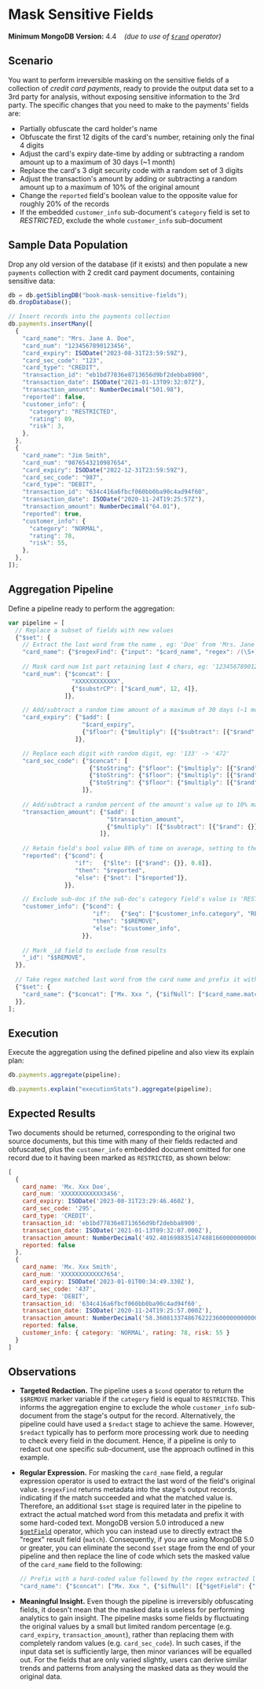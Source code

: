 # Mask Sensitive Fields

__Minimum MongoDB Version:__ 4.4 &nbsp;&nbsp; _(due to use of [`$rand`](https://docs.mongodb.com/manual/reference/operator/aggregation/rand/) operator)_


## Scenario

You want to perform irreversible masking on the sensitive fields of a collection of _credit card payments_, ready to provide the output data set to a 3rd party for analysis, without exposing sensitive information to the 3rd party. The specific changes that you need to make to the payments' fields are:
 * Partially obfuscate the card holder's name
 * Obfuscate the first 12 digits of the card's number, retaining only the final 4 digits
 * Adjust the card's expiry date-time by adding or subtracting a random amount up to a maximum of 30 days (~1 month)
 * Replace the card's 3 digit security code with a random set of 3 digits
 * Adjust the transaction's amount by adding or subtracting a random amount up to a maximum of 10% of the original amount
 * Change the `reported` field's boolean value to the opposite value for roughly 20% of the records
 * If the embedded `customer_info` sub-document's `category` field is set to _RESTRICTED_, exclude the whole `customer_info` sub-document


## Sample Data Population

Drop any old version of the database (if it exists) and then populate a new `payments` collection with 2 credit card payment documents, containing sensitive data:

```javascript
db = db.getSiblingDB("book-mask-sensitive-fields");
db.dropDatabase();

// Insert records into the payments collection
db.payments.insertMany([
  {
    "card_name": "Mrs. Jane A. Doe",
    "card_num": "1234567890123456",
    "card_expiry": ISODate("2023-08-31T23:59:59Z"),
    "card_sec_code": "123",
    "card_type": "CREDIT",        
    "transaction_id": "eb1bd77836e8713656d9bf2debba8900",
    "transaction_date": ISODate("2021-01-13T09:32:07Z"),
    "transaction_amount": NumberDecimal("501.98"),
    "reported": false,
    "customer_info": {
      "category": "RESTRICTED",
      "rating": 89,
      "risk": 3,
    },
  },
  {
    "card_name": "Jim Smith",
    "card_num": "9876543210987654",
    "card_expiry": ISODate("2022-12-31T23:59:59Z"),
    "card_sec_code": "987",
    "card_type": "DEBIT",        
    "transaction_id": "634c416a6fbcf060bb0ba90c4ad94f60",
    "transaction_date": ISODate("2020-11-24T19:25:57Z"),
    "transaction_amount": NumberDecimal("64.01"),
    "reported": true,
    "customer_info": {
      "category": "NORMAL",
      "rating": 78,
      "risk": 55,
    },
  },
]);
```


## Aggregation Pipeline

Define a pipeline ready to perform the aggregation:

```javascript
var pipeline = [
  // Replace a subset of fields with new values
  {"$set": {
    // Extract the last word from the name , eg: 'Doe' from 'Mrs. Jane A. Doe'
    "card_name": {"$regexFind": {"input": "$card_name", "regex": /(\S+)$/}},
          
    // Mask card num 1st part retaining last 4 chars, eg: '1234567890123456' -> 'XXXXXXXXXXXX3456'
    "card_num": {"$concat": [
                  "XXXXXXXXXXXX",
                  {"$substrCP": ["$card_num", 12, 4]},
                ]},                     

    // Add/subtract a random time amount of a maximum of 30 days (~1 month) each-way
    "card_expiry": {"$add": [
                     "$card_expiry",
                     {"$floor": {"$multiply": [{"$subtract": [{"$rand": {}}, 0.5]}, 2*30*24*60*60*1000]}},
                   ]},                     

    // Replace each digit with random digit, eg: '133' -> '472'
    "card_sec_code": {"$concat": [
                       {"$toString": {"$floor": {"$multiply": [{"$rand": {}}, 10]}}},
                       {"$toString": {"$floor": {"$multiply": [{"$rand": {}}, 10]}}},
                       {"$toString": {"$floor": {"$multiply": [{"$rand": {}}, 10]}}},
                     ]},
                     
    // Add/subtract a random percent of the amount's value up to 10% maximum each-way
    "transaction_amount": {"$add": [
                            "$transaction_amount",
                            {"$multiply": [{"$subtract": [{"$rand": {}}, 0.5]}, 0.2, "$transaction_amount"]},
                          ]},
                          
    // Retain field's bool value 80% of time on average, setting to the opposite value 20% of time
    "reported": {"$cond": {
                   "if":   {"$lte": [{"$rand": {}}, 0.8]},
                   "then": "$reported",
                   "else": {"$not": ["$reported"]},
                }},      

    // Exclude sub-doc if the sub-doc's category field's value is 'RESTRICTED'
    "customer_info": {"$cond": {
                        "if":   {"$eq": ["$customer_info.category", "RESTRICTED"]}, 
                        "then": "$$REMOVE",     
                        "else": "$customer_info",
                     }},                                         
                
    // Mark _id field to exclude from results
    "_id": "$$REMOVE",                
  }},
  
  // Take regex matched last word from the card name and prefix it with hardcoded value
  {"$set": {
    "card_name": {"$concat": ["Mx. Xxx ", {"$ifNull": ["$card_name.match", "Anonymous"]}]},                       
  }},
];
```


## Execution

Execute the aggregation using the defined pipeline and also view its explain plan:

```javascript
db.payments.aggregate(pipeline);
```

```javascript
db.payments.explain("executionStats").aggregate(pipeline);
```


## Expected Results

Two documents should be returned, corresponding to the original two source documents, but this time with many of their fields redacted and obfuscated, plus the `customer_info` embedded document omitted for one record due to it having been marked as `RESTRICTED`, as shown below:

```javascript
[
  {
    card_name: 'Mx. Xxx Doe',
    card_num: 'XXXXXXXXXXXX3456',
    card_expiry: ISODate('2023-08-31T23:29:46.460Z'),
    card_sec_code: '295',
    card_type: 'CREDIT',
    transaction_id: 'eb1bd77836e8713656d9bf2debba8900',
    transaction_date: ISODate('2021-01-13T09:32:07.000Z'),
    transaction_amount: NumberDecimal('492.4016988351474881660000000000000'),
    reported: false
  },
  {
    card_name: 'Mx. Xxx Smith',
    card_num: 'XXXXXXXXXXXX7654',
    card_expiry: ISODate('2023-01-01T00:34:49.330Z'),
    card_sec_code: '437',
    card_type: 'DEBIT',
    transaction_id: '634c416a6fbcf060bb0ba90c4ad94f60',
    transaction_date: ISODate('2020-11-24T19:25:57.000Z'),
    transaction_amount: NumberDecimal('58.36081337486762223600000000000000'),
    reported: false,
    customer_info: { category: 'NORMAL', rating: 78, risk: 55 }
  }
]
```


## Observations

 * __Targeted Redaction.__ The pipeline uses a `$cond` operator to return the `$$REMOVE` marker variable if the `category` field is equal to `RESTRICTED`. This informs the aggregation engine to exclude the whole `customer_info` sub-document from the stage's output for the record. Alternatively, the pipeline could have used a `$redact` stage to achieve the same. However, `$redact` typically has to perform more processing work due to needing to check every field in the document. Hence, if a pipeline is only to redact out one specific sub-document, use the approach outlined in this example.
 
 * __Regular Expression.__ For masking the `card_name` field, a regular expression operator is used to extract the last word of the field's original value. `$regexFind` returns metadata into the stage's output records, indicating if the match succeeded and what the matched value is. Therefore, an additional `$set` stage is required later in the pipeline to extract the actual matched word from this metadata and prefix it with some hard-coded text. MongoDB version 5.0 introduced a new [`$getField`](https://www.mongodb.com/docs/manual/reference/operator/aggregation/getField/) operator, which you can instead use to directly extract the "regex" result field (`match`). Consequently, if you are using MongoDB 5.0 or greater, you can eliminate the second `$set` stage from the end of your pipeline and then replace the line of code which sets the masked value of the `card_name` field to the following: 

     ```javascript
     // Prefix with a hard-coded value followed by the regex extracted last word of the card name
     "card_name": {"$concat": ["Mx. Xxx ", {"$ifNull": [{"$getField": {"field": "match", "input": {"$regexFind": {"input": "$card_name", "regex": /(\S+)$/}}}}, "Anonymous"]}]},
     ```
  
 * __Meaningful Insight.__ Even though the pipeline is irreversibly obfuscating fields, it doesn't mean that the masked data is useless for performing analytics to gain insight. The pipeline masks some fields by fluctuating the original values by a small but limited random percentage (e.g. `card_expiry`, `transaction_amount`), rather than replacing them with completely random values (e.g. `card_sec_code`). In such cases, if the input data set is sufficiently large, then minor variances will be equalled out. For the fields that are only varied slightly, users can derive similar trends and patterns from analysing the masked data as they would the original data.
 
